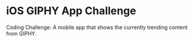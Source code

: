 # iOS GIPHY App Challenge
Coding Challenge: A mobile app that shows the currently trending content from GIPHY.
